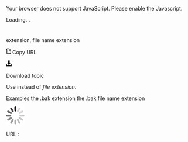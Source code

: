 Your browser does not support JavaScript. Please enable the Javascript.

Loading...

# 

extension, file name extension

![Copy URL](media/extension-file-name-extension/Copy.png)
Copy URL

![Download](media/extension-file-name-extension/Download.png)

Download topic

Use instead of *file extension*. 

Examples
the .bak extension
the .bak file name extension

![In progress](media/extension-file-name-extension/activity-large.gif)

URL :
